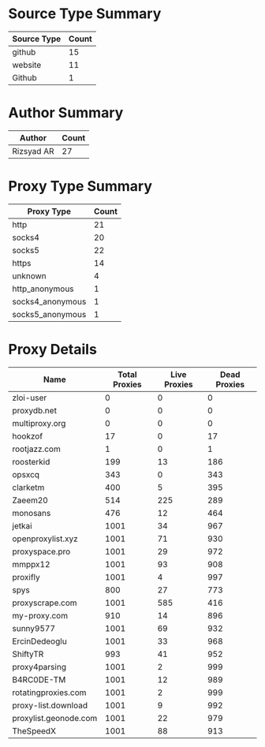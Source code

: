 # Source Type Summary

| Source Type | Count |
|-------------|-------|
| github | 15 |
| website | 11 |
| Github | 1 |


# Author Summary

| Author | Count |
|--------|-------|
| Rizsyad AR | 27 |


# Proxy Type Summary

| Proxy Type | Count |
|------------|-------|
| http | 21 |
| socks4 | 20 |
| socks5 | 22 |
| https | 14 |
| unknown | 4 |
| http_anonymous | 1 |
| socks4_anonymous | 1 |
| socks5_anonymous | 1 |


# Proxy Details

| Name | Total Proxies | Live Proxies | Dead Proxies |
|------|---------------|--------------|---------------|
| zloi-user | 0 | 0 | 0 |
| proxydb.net | 0 | 0 | 0 |
| multiproxy.org | 0 | 0 | 0 |
| hookzof | 17 | 0 | 17 |
| rootjazz.com | 1 | 0 | 1 |
| roosterkid | 199 | 13 | 186 |
| opsxcq | 343 | 0 | 343 |
| clarketm | 400 | 5 | 395 |
| Zaeem20 | 514 | 225 | 289 |
| monosans | 476 | 12 | 464 |
| jetkai | 1001 | 34 | 967 |
| openproxylist.xyz | 1001 | 71 | 930 |
| proxyspace.pro | 1001 | 29 | 972 |
| mmppx12 | 1001 | 93 | 908 |
| proxifly | 1001 | 4 | 997 |
| spys | 800 | 27 | 773 |
| proxyscrape.com | 1001 | 585 | 416 |
| my-proxy.com | 910 | 14 | 896 |
| sunny9577 | 1001 | 69 | 932 |
| ErcinDedeoglu | 1001 | 33 | 968 |
| ShiftyTR | 993 | 41 | 952 |
| proxy4parsing | 1001 | 2 | 999 |
| B4RC0DE-TM | 1001 | 12 | 989 |
| rotatingproxies.com | 1001 | 2 | 999 |
| proxy-list.download | 1001 | 9 | 992 |
| proxylist.geonode.com | 1001 | 22 | 979 |
| TheSpeedX | 1001 | 88 | 913 |
